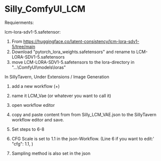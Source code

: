 # Silly_ComfyUI_LCM

Requierments:

  lcm-lora-sdv1-5.safetensor:
  1. From https://huggingface.co/latent-consistency/lcm-lora-sdv1-5/tree/main
  2. Download "pytorch_lora_weights.safetensors" and rename to LCM-LORA-SDV1-5.safetensors
  3. move LCM-LORA-SDV1-5.safetensors to the lora-directory in "...\ComfyUI\models\loras\"


In SillyTavern, Under Extensions / Image Generation

  1. add a new workflow (+)
  
  2. name it LCM_Vae (or whatever you want to call it)
  
  3. open workflow editor
  
  4. copy and paste content from from Silly_LCM_VAE.json to the SillyTavern workflow editor and save.

  5. Set steps to 6-8

  6. CFG Scale is set to 1.1 in the json-Workflow. (Line 6 if you want to edit:' "cfg": 1.1, )

  7. Sampling method is also set in the json
